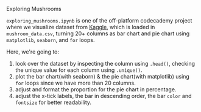 Exploring Mushrooms

`exploring_mushrooms.ipynb` is one of the off-platform codecademy project where we visualize dataset from [Kaggle](https://www.kaggle.com/uciml/mushroom-classification), which is loaded in `mushroom_data.csv`, turning 20+ columns as bar chart and pie chart using `matplotlib`, `seaborn`, and `for` loops. 

Here, we're going to:
1. look over the dataset by inspecting the column using `.head()`, checking the unique value for each column using `.unique()`.
2. plot the bar chart(with seaborn) & the pie chart(with matplotlib) using `for` loops since we have more than 20 columns.
3. adjust and format the proportion for the pie chart in percentage.
4. adjust the x-tick labels, the bar in descending order, the bar `color` and `fontsize` for better readability.
